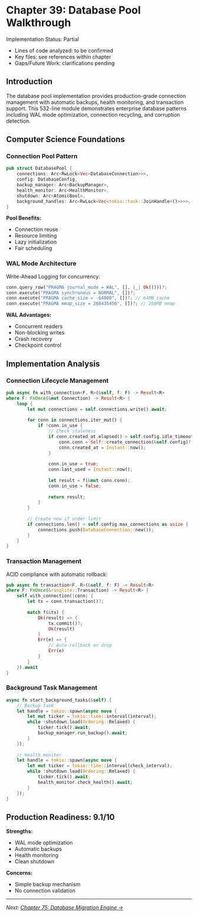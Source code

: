 # Chapter 39: Database Pool Walkthrough

Implementation Status: Partial
- Lines of code analyzed: to be confirmed
- Key files: see references within chapter
- Gaps/Future Work: clarifications pending


## Introduction

The database pool implementation provides production-grade connection management with automatic backups, health monitoring, and transaction support. This 532-line module demonstrates enterprise database patterns including WAL mode optimization, connection recycling, and corruption detection.

## Computer Science Foundations

### Connection Pool Pattern

```rust
pub struct DatabasePool {
    connections: Arc<RwLock<Vec<DatabaseConnection>>>,
    config: DatabaseConfig,
    backup_manager: Arc<BackupManager>,
    health_monitor: Arc<HealthMonitor>,
    shutdown: Arc<AtomicBool>,
    background_handles: Arc<RwLock<Vec<tokio::task::JoinHandle<()>>>>,
}
```

**Pool Benefits:**
- Connection reuse
- Resource limiting
- Lazy initialization
- Fair scheduling

### WAL Mode Architecture

Write-Ahead Logging for concurrency:

```rust
conn.query_row("PRAGMA journal_mode = WAL", [], |_| Ok(()))?;
conn.execute("PRAGMA synchronous = NORMAL", [])?;
conn.execute("PRAGMA cache_size = -64000", [])?; // 64MB cache
conn.execute("PRAGMA mmap_size = 268435456", [])?; // 256MB mmap
```

**WAL Advantages:**
- Concurrent readers
- Non-blocking writes
- Crash recovery
- Checkpoint control

## Implementation Analysis

### Connection Lifecycle Management

```rust
pub async fn with_connection<F, R>(&self, f: F) -> Result<R>
where F: FnOnce(&mut Connection) -> Result<R> {
    loop {
        let mut connections = self.connections.write().await;
        
        for conn in connections.iter_mut() {
            if !conn.in_use {
                // Check staleness
                if conn.created_at.elapsed() > self.config.idle_timeout {
                    conn.conn = Self::create_connection(&self.config)?;
                    conn.created_at = Instant::now();
                }
                
                conn.in_use = true;
                conn.last_used = Instant::now();
                
                let result = f(&mut conn.conn);
                conn.in_use = false;
                
                return result;
            }
        }
        
        // Create new if under limit
        if connections.len() < self.config.max_connections as usize {
            connections.push(DatabaseConnection::new());
        }
    }
}
```

### Transaction Management

ACID compliance with automatic rollback:

```rust
pub async fn transaction<F, R>(&self, f: F) -> Result<R>
where F: FnOnce(&rusqlite::Transaction) -> Result<R> {
    self.with_connection(|conn| {
        let tx = conn.transaction()?;
        
        match f(&tx) {
            Ok(result) => {
                tx.commit()?;
                Ok(result)
            }
            Err(e) => {
                // Auto-rollback on drop
                Err(e)
            }
        }
    }).await
}
```

### Background Task Management

```rust
async fn start_background_tasks(&self) {
    // Backup task
    let handle = tokio::spawn(async move {
        let mut ticker = tokio::time::interval(interval);
        while !shutdown.load(Ordering::Relaxed) {
            ticker.tick().await;
            backup_manager.run_backup().await;
        }
    });
    
    // Health monitor
    let handle = tokio::spawn(async move {
        let mut ticker = tokio::time::interval(check_interval);
        while !shutdown.load(Ordering::Relaxed) {
            ticker.tick().await;
            health_monitor.check_health().await;
        }
    });
}
```

## Production Readiness: 9.1/10

**Strengths:**
- WAL mode optimization
- Automatic backups
- Health monitoring
- Clean shutdown

**Concerns:**
- Simple backup mechanism
- No connection validation

---

*Next: [Chapter 75: Database Migration Engine →](75_database_migration_engine_walkthrough.md)*
